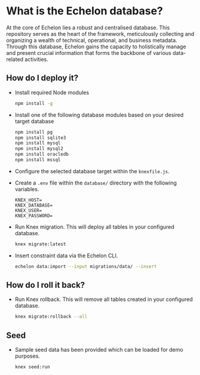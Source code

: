 # What is the Echelon database?

At the core of Echelon lies a robust and centralised database. This repository serves as the heart of the framework, meticulously collecting and organizing a wealth of technical, operational, and business metadata. Through this database, Echelon gains the capacity to holistically manage and present crucial information that forms the backbone of various data-related activities.

## How do I deploy it?

- Install required Node modules

  ```bash
  npm install -g
  ```

- Install one of the following database modules based on your desired target database

  ```bash
  npm install pg
  npm install sqlite3
  npm install mysql
  npm install mysql2
  npm install oracledb
  npm install mssql
  ```

- Configure the selected database target within the `knexfile.js`.

- Create a `.env` file within the `database/` directory with the following variables.

  ```shell
  KNEX_HOST=
  KNEX_DATABASE=
  KNEX_USER=
  KNEX_PASSWORD=
  ```

- Run Knex migration. This will deploy all tables in your configured database.

  ```bash
  knex migrate:latest
  ```

- Insert constraint data via the Echelon CLI.

  ```bash
  echelon data:import --input migrations/data/ --insert
  ```

## How do I roll it back?

- Run Knex rollback. This will remove all tables created in your configured database.

  ```bash
  knex migrate:rollback --all
  ```

## Seed

- Sample seed data has been provided which can be loaded for demo purposes.

  ```bash
  knex seed:run
  ```
